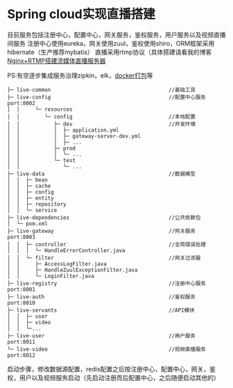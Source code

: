 # Spring cloud实现直播搭建

目前服务包括注册中心，配置中心，网关服务，鉴权服务，用户服务以及视频直播间服务
注册中心使用eureka，网关使用zuul，鉴权使用shiro，ORM框架采用hibernate（生产推荐mybatis）
直播采用rtmp协议（具体搭建请看我的博客<a href="https://blog.developabc.com/2019/05/29/Video-RTMP.html">Nginx+RTMP搭建流媒体直播服务器</a>

PS:有空逐步集成服务治理zipkin，elk，<a href="https://blog.developabc.com/2019/04/01/docker-install.html">docker打包</a>等
```
├─ live-common                                      //基础工具
├─ live-config                                      //配置中心服务  port:8002
│  │     └─ resources
│  │        └─ config                               //本地配置
│  │           ├─ dev                               //开发环境
│  │           │  ├─ application.yml
│  │           │  ├─ gateway-server-dev.yml
│  │           │  ├─ ...
│  │           ├─ prod
│  │           │  └─ ...
│  │           └─ test
│  │              └─ ...
├─ live-data                                        //数据模型
│  │  ├─ bean
│  │  ├─ cache
│  │  ├─ config
│  │  ├─ entity
│  │  ├─ repository
│  │  └─ service
├─ live-dependencies                                //公共依赖包
│  └─ pom.xml
├─ live-gateway                                     //网关服务  port:8003
│  │  ├─ controller                                 //全局错误处理
│  │  │  └─ HandleErrorController.java
│  │  └─ filter                                     //网关过滤器
│  │     ├─ AccessLogFilter.java
│  │     ├─ HandleZuulExceptionFilter.java
│  │     └─ LoginFilter.java
├─ live-registry                                    //注册中心服务  port:8001
├─ live-auth                                        //鉴权服务  port:8010
├─ live-servants                                    //API模块
│  │  ├─ user
│  │  ├─ video
│  │  └─...
├─ live-user                                        //用户服务  port:8011
└─ live-video                                       //视频直播服务  port:8012
```

启动步骤，修改数据源配置，redis配置之后按注册中心，配置中心，网关，鉴权，用户以及视频服务启动（先启动注册而后配置中心，之后随便启动其他的）